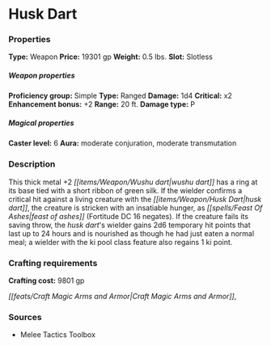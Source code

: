 ﻿---
Title: "Husk Dart"
Type: "Weapon"
Price: "19301 gp"
Weight: "0.5 lbs."
Slot: "Slotless"
Proficiency group: "Simple"
Weapon properties Type: "Ranged"
Damage: "1d4"
Critical: "x2"
Enhancement bonus: "+2"
Range: "20 ft."
Damage type: "P"
Caster level: "6"
Aura: "moderate conjuration, moderate transmutation"
Description: |
  "This thick metal _+2 wushu dart_ has a ring at its base tied with a short ribbon of green silk. If the wielder confirms a critical hit against a living creature with the _husk dart_, the creature is stricken with an insatiable hunger, as _feast of ashes_ (Fortitude DC 16 negates). If the creature fails its saving throw, the _husk dart's_ wielder gains 2d6 temporary hit points that last up to 24 hours and is nourished as though he had just eaten a normal meal; a wielder with the ki pool class feature also regains 1 ki point."
Crafting cost: "9801 gp"
Sources: "['Melee Tactics Toolbox']"
---

# Husk Dart

### Properties

**Type:** Weapon **Price:** 19301 gp **Weight:** 0.5 lbs. **Slot:** Slotless

##### Weapon properties

**Proficiency group:** Simple **Type:** Ranged **Damage:** 1d4 **Critical:** x2 **Enhancement bonus:** +2 **Range:** 20 ft. **Damage type:** P

##### Magical properties

**Caster level:** 6 **Aura:** moderate conjuration, moderate transmutation

### Description

This thick metal +2 _[[items/Weapon/Wushu dart|wushu dart]]_ has a ring at its base tied with a short ribbon of green silk. If the wielder confirms a critical hit against a living creature with the _[[items/Weapon/Husk Dart|husk dart]]_, the creature is stricken with an insatiable hunger, as _[[spells/Feast Of Ashes|feast of ashes]]_ (Fortitude DC 16 negates). If the creature fails its saving throw, the _husk dart_'s wielder gains 2d6 temporary hit points that last up to 24 hours and is nourished as though he had just eaten a normal meal; a wielder with the ki pool class feature also regains 1 ki point.

### Crafting requirements

**Crafting cost:** 9801 gp

_[[feats/Craft Magic Arms and Armor|Craft Magic Arms and Armor]]_,

### Sources

* Melee Tactics Toolbox